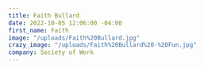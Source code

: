 ```yaml
---
title: Faith Bullard
date: 2022-10-05 12:06:00 -04:00
first_name: Faith
image: "/uploads/Faith%20Bullard.jpg"
crazy_image: "/uploads/Faith%20Bullard%20-%20Fun.jpg"
company: Society of Work
---
```


